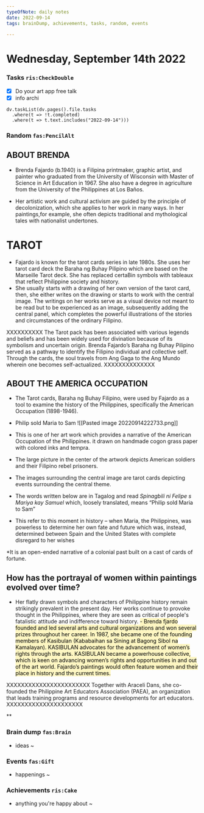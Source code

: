 ```yaml
---
typeOfNote: daily notes
date: 2022-09-14
tags: brainDump, achievements, tasks, random, events

---
```

# Wednesday, September 14th 2022

### Tasks `ris:CheckDouble`
 - [x] Do your art app free talk
 - [x] info archi

```dataviewjs
dv.taskList(dv.pages().file.tasks 
  .where(t => !t.completed)
  .where(t => t.text.includes("2022-09-14")))
```



### Random `fas:PencilAlt`
## ABOUT BRENDA
- Brenda Fajardo (b.1940) is a Filipina printmaker, graphic artist, and painter who graduated from the University of Wisconsin with Master of Science in Art Education in 1967. She also have a degree in agriculture from the University of the Philippines at Los Baños. 

- Her artistic work and cultural activism are guided by the principle of decolonization, which she applies to her work in many ways. In her paintings,for example, she often depicts traditional and mythological tales with nationalist undertones.
# TAROT

- Fajardo is known for the tarot cards series in late 1980s. She uses her tarot card deck the Baraha ng Buhay Pilipino which are based on the Marseille Tarot deck. She has replaced certaBin symbols with tableaux that reflect Philippine society and history.
- She usually starts with a drawing of her own version of the tarot card, then, she either writes on the drawing or starts to work with the central image. The writings on her works serve as a visual device not meant to be read but to be experienced as an image, subsequently adding the central panel, which completes the  powerful illustrations of the stories and circumstances of the ordinary Filipino.

XXXXXXXXXX
The Tarot pack has been associated with various legends and beliefs and has been widely used for divination because of its symbolism and uncertain origin. Brenda Fajardo’s Baraha ng Buhay Pilipino served as a pathway to identify the Filipino individual and collective self. Through the cards, the soul travels from Ang Gaga to the Ang Mundo wherein one becomes self-actualized.
XXXXXXXXXXXXXX

## ABOUT THE AMERICA OCCUPATION
- The Tarot cards, Baraha ng Buhay Filipino, were used by Fajardo as a tool to examine the history of the Philippines, specifically the American Occupation (1898-1946). 
- Philip sold Maria to Sam
![[Pasted image 20220914222733.png]]
- This is one of her art work which provides a narrative of the American Occupation of the Philippines. it drawn on handmade cogon grass paper with colored inks and tempra. 

- The large picture in the center of the artwork depicts American soldiers and their Filipino rebel prisoners. 

- The images surrounding the central image are tarot cards depicting events surrounding the central theme. 

- The words written below are in Tagalog and read _Spinagbili ni Felipe s Mariya kay Samuel_ which, loosely translated, means “Philip sold Maria to Sam”

- This  refer to this moment in history – when Maria, the Philippines, was powerless to determine her own fate and future which was, instead, determined between Spain and the United States with complete disregard to her wishes



*It is an open-ended narrative of a colonial past built on a cast of cards of fortune.


## How has the portrayal of women within paintings evolved over time?
- Her flatly drawn symbols and characters of Philippine history remain strikingly prevalent in the present day. Her works continue to provoke thought in the Philippines, where they are seen as critical of people's fatalistic attitude and indifference toward history.
<mark style="background: #FFF3A3A6;">- Brenda fjardo founded and led several arts and cultural organizations  and won several prizes throughout her career. In 1987, she became one of the founding members of Kasibulan (Kababaihan sa Sining at Bagong Sibol na Kamalayan). KASIBULAN advocates for the advancement of women’s rights through the arts. KASIBULAN became a powerhouse collective, which is keen on advancing women’s rights and opportunities in and out of the art world. Fajardo’s paintings would often feature women and their place in history and the current times.</mark>


XXXXXXXXXXXXXXXXXXXXXXX
Together with Araceli Dans, she co-founded the Philippine Art Educators Association (PAEA), an organization that leads training programs and resource developments for art educators. 
XXXXXXXXXXXXXXXXXXXXX





**
### Brain dump `fas:Brain`
 - ideas ~ 




### Events `fas:Gift`
 - happenings ~






### Achievements `ris:Cake`
 - anything you're happy about ~ 

